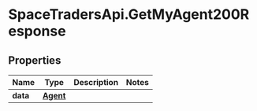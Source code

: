 # SpaceTradersApi.GetMyAgent200Response

## Properties

Name | Type | Description | Notes
------------ | ------------- | ------------- | -------------
**data** | [**Agent**](Agent.md) |  | 



